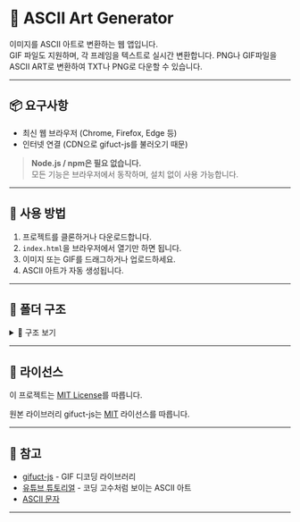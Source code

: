 

# 🎨 ASCII Art Generator

이미지를 ASCII 아트로 변환하는 웹 앱입니다.  
GIF 파일도 지원하며, 각 프레임을 텍스트로 실시간 변환합니다.
PNG나 GIF파일을 ASCII ART로 변환하여 TXT나 PNG로 다운할 수 있습니다.

---

## 📦 요구사항

- 최신 웹 브라우저 (Chrome, Firefox, Edge 등)
- 인터넷 연결 (CDN으로 gifuct-js를 불러오기 때문)

> **Node.js / npm은 필요 없습니다.**  
> 모든 기능은 브라우저에서 동작하며, 설치 없이 사용 가능합니다.

---

## 🚀 사용 방법

1. 프로젝트를 클론하거나 다운로드합니다.
2. `index.html`을 브라우저에서 열기만 하면 됩니다.
3. 이미지 또는 GIF를 드래그하거나 업로드하세요.
4. ASCII 아트가 자동 생성됩니다.

---

## 📁 폴더 구조
<details> <summary>📁 구조 보기</summary>

```markdown
ascii-art-generator/
├── index.html
├── src
│   └img(선택사항)
└── README.md

```
</details>

---

## 📄 라이선스

이 프로젝트는 [MIT License](LICENSE)를 따릅니다.

원본 라이브러리 gifuct-js는 [MIT](https://github.com/matt-way/gifuct-js/blob/master/LICENSE) 라이선스를 따릅니다.

---

## 🔗 참고

- [gifuct-js](https://github.com/matt-way/gifuct-js) - GIF 디코딩 라이브러리
- [유튜브 튜토리얼](https://www.youtube.com/watch?v=8tGIj076_8Q) - 코딩 고수처럼 보이는 ASCII 아트
- [ASCII 문자](https://en.wikipedia.org/wiki/ASCII_art)

---
